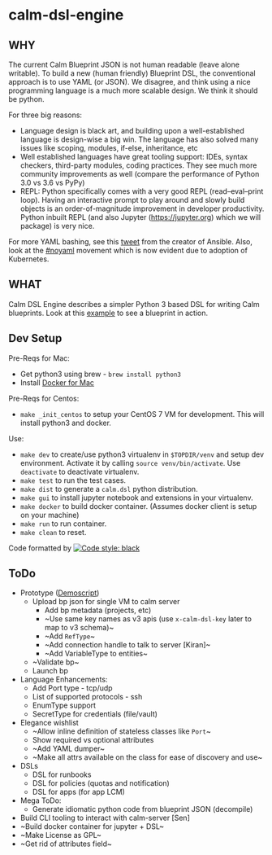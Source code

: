 # calm-dsl-engine

## WHY

The current Calm Blueprint JSON is not human readable (leave alone writable).
To build a new (human friendly) Blueprint DSL, the conventional approach is to use YAML (or JSON). We disagree, and think using a nice programming language is a much more scalable design. We think it should be python.

For three big reasons:
 - Language design is black art, and building upon a well-established language is design-wise a big win. The language has also solved many issues like scoping, modules, if-else, inheritance, etc
 - Well established languages have great tooling support: IDEs, syntax checkers, third-party modules, coding practices. They see much more community improvements as well (compare the performance of Python 3.0 vs 3.6 vs PyPy)
 - REPL: Python specifically comes with a very good REPL (read–eval–print loop). Having an interactive prompt to play around and slowly build objects is an order-of-magnitude improvement in developer productivity. Python inbuilt REPL (and also Jupyter (https://jupyter.org) which we will package) is very nice.

For more YAML bashing, see this [tweet](https://twitter.com/laserllama/status/1063777131736571905) from the creator of Ansible. Also, look at the [#noyaml](https://twitter.com/hashtag/noyaml?src=hash) movement which is now evident due to adoption of Kubernetes.

## WHAT

Calm DSL Engine describes a simpler Python 3 based DSL for writing Calm blueprints.
Look at this [example](https://github.com/ideadevice/calm-dsl-engine/blob/master/tests/next_demo/test_next_demo.py) to see a blueprint in action.

## Dev Setup

Pre-Reqs for Mac:
 - Get python3 using brew - `brew install python3`
 - Install [Docker for Mac](https://hub.docker.com/editions/community/docker-ce-desktop-mac)

Pre-Reqs for Centos:
 - `make _init_centos` to setup your CentOS 7 VM for development. This will install python3 and docker.

Use:
 - `make dev` to create/use python3 virtualenv in `$TOPDIR/venv` and setup dev environment. Activate it by calling `source venv/bin/activate`. Use `deactivate` to deactivate virtualenv.
 - `make test` to run the test cases.
 - `make dist` to generate a `calm.dsl` python distribution.
 - `make gui` to install jupyter notebook and extensions in your virtualenv.
 - `make docker` to build docker container. (Assumes docker client is setup on your machine)
 - `make run` to run container.
 - `make clean` to reset.

Code formatted by [![Code style: black](https://img.shields.io/badge/code%20style-black-000000.svg)](https://github.com/ambv/black)

## ToDo

 - Prototype ([Demoscript](https://docs.google.com/document/d/1Psr8wPD73xCV6r3ILMEIx4Zf-nlN8H2kzMfGWO2A8_Q/edit))
   - Upload bp json for single VM to calm server
     - Add bp metadata (projects, etc)
     - ~Use same key names as v3 apis (use `x-calm-dsl-key` later to map to v3 schema)~
     - ~Add `RefType`~
     - ~Add connection handle to talk to server [Kiran]~
     - ~Add VariableType to entities~
   - ~Validate bp~
   - Launch bp
 - Language Enhancements:
   - Add Port type - tcp/udp
   - List of supported protocols - ssh
   - EnumType support
   - SecretType for credentials (file/vault)
 - Elegance wishlist
   - ~Allow inline definition of stateless classes like `Port`~
   - Show required vs optional attributes
   - ~Add YAML dumper~
   - ~Make all attrs available on the class for ease of discovery and use~
 - DSLs
   - DSL for runbooks
   - DSL for policies (quotas and notification)
   - DSL for apps (for app LCM)
 - Mega ToDo:
   - Generate idiomatic python code from blueprint JSON (decompile)
 - Build CLI tooling to interact with calm-server [Sen]
 - ~Build docker container for jupyter + DSL~
 - ~Make License as GPL~
 - ~Get rid of attributes field~
